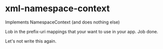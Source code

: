 # xml-namespace-context

Implements NamespaceContext (and does nothing else)

Lob in the prefix-uri mappings that your want to use in your app. Job done.

Let's not write this again.
